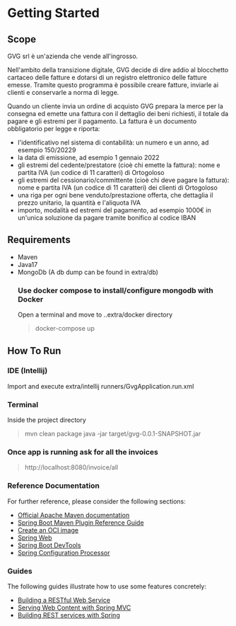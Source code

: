 # Getting Started

## Scope

GVG srl è un'azienda che vende all'ingrosso.

Nell'ambito della transizione digitale, GVG decide di dire addio al blocchetto cartaceo delle fatture e dotarsi
di un registro elettronico delle fatture emesse. Tramite questo programma è possibile creare fatture, inviarle ai
clienti e conservarle a norma di legge.

Quando un cliente invia un ordine di acquisto GVG prepara la merce per la consegna ed emette una fattura con il
dettaglio dei beni richiesti, il totale da pagare e gli estremi per il pagamento. La fattura è un documento obbligatorio
per legge e riporta:

* l'identificativo nel sistema di contabilità: un numero e un anno, ad esempio 150/20229
* la data di emissione, ad esempio 1 gennaio 2022
* gli estremi del cedente/prestatore (cioè chi emette la fattura): nome e partita IVA
  (un codice di 11 caratteri) di Ortogoloso
* gli estremi del cessionario/committente (cioè chi deve pagare la fattura): nome e partita IVA (un codice di 11
  caratteri) dei clienti di Ortogoloso
* una riga per ogni bene venduto/prestazione offerta, che dettaglia il prezzo unitario, la quantità e l'aliquota IVA
* importo, modalità ed estremi del pagamento, ad esempio 1000€ in un'unica soluzione da pagare tramite bonifico al
  codice IBAN

## Requirements

* Maven
* Java17
* MongoDb (A db dump can be found in extra/db)
  ### Use docker compose to install/configure mongodb with Docker
  Open a terminal and move to ..extra/docker directory
  > docker-compose up
  
## How To Run

### IDE (Intellij)
Import and execute extra/intellij runners/GvgApplication.run.xml

### Terminal
Inside the project directory
> mvn clean package
> java -jar target/gvg-0.0.1-SNAPSHOT.jar

### Once app is running ask for all the invoices

> http://localhost:8080/invoice/all

### Reference Documentation

For further reference, please consider the following sections:

* [Official Apache Maven documentation](https://maven.apache.org/guides/index.html)
* [Spring Boot Maven Plugin Reference Guide](https://docs.spring.io/spring-boot/docs/2.6.3/maven-plugin/reference/html/)
* [Create an OCI image](https://docs.spring.io/spring-boot/docs/2.6.3/maven-plugin/reference/html/#build-image)
* [Spring Web](https://docs.spring.io/spring-boot/docs/2.6.3/reference/htmlsingle/#boot-features-developing-web-applications)
* [Spring Boot DevTools](https://docs.spring.io/spring-boot/docs/2.6.3/reference/htmlsingle/#using-boot-devtools)
* [Spring Configuration Processor](https://docs.spring.io/spring-boot/docs/2.6.3/reference/htmlsingle/#configuration-metadata-annotation-processor)

### Guides

The following guides illustrate how to use some features concretely:

* [Building a RESTful Web Service](https://spring.io/guides/gs/rest-service/)
* [Serving Web Content with Spring MVC](https://spring.io/guides/gs/serving-web-content/)
* [Building REST services with Spring](https://spring.io/guides/tutorials/bookmarks/)